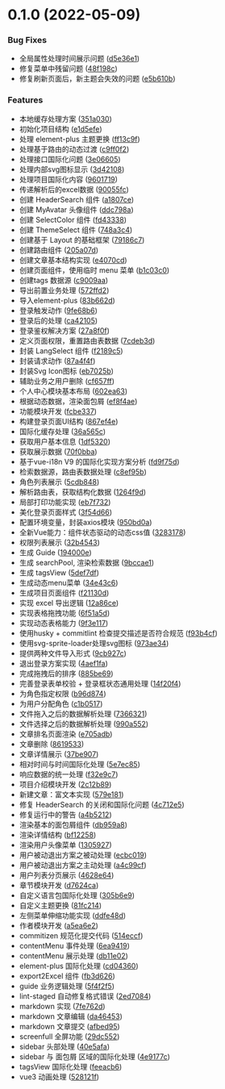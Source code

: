 # 0.1.0 (2022-05-09)


### Bug Fixes

* 全局属性处理时间展示问题 ([d5e36e1](https://github.com/yj846272692/vue3-admin/commit/d5e36e179d0570f947a805be9d57c33f3ef16c79))
* 修复菜单中残留问题 ([48f198c](https://github.com/yj846272692/vue3-admin/commit/48f198ca533ade06e271b09e9bf3b52dac3aed74))
* 修复刷新页面后，新主题会失效的问题 ([e5b610b](https://github.com/yj846272692/vue3-admin/commit/e5b610b1991d12b98e2a512b79f17ccf8172b0a5))


### Features

* 本地缓存处理方案 ([351a030](https://github.com/yj846272692/vue3-admin/commit/351a0307900c9b9805f86241d8a9bd86af7bf61b))
* 初始化项目结构 ([e1d5efe](https://github.com/yj846272692/vue3-admin/commit/e1d5efe68762d538b810bb7b68ab19e2865c0d0a))
* 处理 element-plus 主题更换 ([ff13c9f](https://github.com/yj846272692/vue3-admin/commit/ff13c9fd06dfd2e740082cd9a214b45a54341e18))
* 处理基于路由的动态过渡 ([c9ff0f2](https://github.com/yj846272692/vue3-admin/commit/c9ff0f20a2b7ff5cd113ac7d6f535dda6e1ba77a))
* 处理接口国际化问题 ([3e06605](https://github.com/yj846272692/vue3-admin/commit/3e06605274e49bf15306d24c35943dbfca60a569))
* 处理内部svg图标显示 ([3d42108](https://github.com/yj846272692/vue3-admin/commit/3d42108cb1a69cf7d40eedf3baa1de21c5b1fc7b))
* 处理项目国际化内容 ([9601719](https://github.com/yj846272692/vue3-admin/commit/9601719d3386ba3e03c70451f215c6ad20319b62))
* 传递解析后的excel数据 ([90055fc](https://github.com/yj846272692/vue3-admin/commit/90055fc1a875e4e88ca5cf324da9ec1647cf7ba3))
* 创建 HeaderSearch 组件 ([a1807ce](https://github.com/yj846272692/vue3-admin/commit/a1807cefd823ba67ff3561101cdf457158a5dccc))
* 创建 MyAvatar 头像组件 ([ddc798a](https://github.com/yj846272692/vue3-admin/commit/ddc798a38fd22eca2287c2e0664a669ac407e1f8))
* 创建 SelectColor 组件 ([fd43338](https://github.com/yj846272692/vue3-admin/commit/fd43338fbf9a7fd4bf427decfe977d45ad33eca0))
* 创建 ThemeSelect 组件 ([748a3c4](https://github.com/yj846272692/vue3-admin/commit/748a3c4bf5168283b771d8a15ec9a2080f73793b))
* 创建基于 Layout 的基础框架 ([79186c7](https://github.com/yj846272692/vue3-admin/commit/79186c7a304742321883c739b680d8c1c57dc69e))
* 创建路由组件 ([205a07d](https://github.com/yj846272692/vue3-admin/commit/205a07de274de4aac1b1bc8ad396f8442742233f))
* 创建文章基本结构实现 ([e4070cd](https://github.com/yj846272692/vue3-admin/commit/e4070cd989d1d46c73bcd55bdc0c67e9250b2de1))
* 创建页面组件，使用临时 menu 菜单 ([b1c03c0](https://github.com/yj846272692/vue3-admin/commit/b1c03c0e9fede62af1c989d10d87c4894d7a23e3))
* 创建tags 数据源 ([c9009aa](https://github.com/yj846272692/vue3-admin/commit/c9009aa5ffb3e804e7d8d83d4b5d941816cf326e))
* 导出前置业务处理 ([572ffd2](https://github.com/yj846272692/vue3-admin/commit/572ffd26e1f8cf37f113f268d9f2608e4094a13f))
* 导入element-plus ([83b662d](https://github.com/yj846272692/vue3-admin/commit/83b662d2a1cc616bba373507fb8cf32e3284a96b))
* 登录触发动作 ([9fe68b6](https://github.com/yj846272692/vue3-admin/commit/9fe68b6e189d6d8adf4a34b9604af4027aa83b2f))
* 登录后的处理 ([ca42105](https://github.com/yj846272692/vue3-admin/commit/ca42105d3e7554b5129072212323c760d2431237))
* 登录鉴权解决方案 ([27a8f0f](https://github.com/yj846272692/vue3-admin/commit/27a8f0ffa02208af2ac2ed557ab710479f11e0b4))
* 定义页面权限，重置路由表数据 ([7cdeb3d](https://github.com/yj846272692/vue3-admin/commit/7cdeb3d8102015de785c3cec15c392e3fef60763))
* 封装 LangSelect 组件 ([f2189c5](https://github.com/yj846272692/vue3-admin/commit/f2189c579aed03581f4f390ced43edecee3838f4))
* 封装请求动作 ([87a4f4f](https://github.com/yj846272692/vue3-admin/commit/87a4f4f9397e01df215c2e2069ff3b3885e6955e))
* 封装Svg Icon图标 ([eb7025b](https://github.com/yj846272692/vue3-admin/commit/eb7025b3f02d02a74fd32ab56f43781c23679a6a))
* 辅助业务之用户删除 ([cf657ff](https://github.com/yj846272692/vue3-admin/commit/cf657ffca5224c92561777a7e32260f3fc27983f))
* 个人中心模块基本布局 ([602ea63](https://github.com/yj846272692/vue3-admin/commit/602ea63f1ff86980acb5434f3e13d69ad77ef2dd))
* 根据动态数据，渲染面包屑 ([ef8f4ae](https://github.com/yj846272692/vue3-admin/commit/ef8f4ae96f9a6dc481542aa3c4bfd1c881c8fffb))
* 功能模块开发 ([fcbe337](https://github.com/yj846272692/vue3-admin/commit/fcbe337bbc06e2af9ad2e6db8b6e8ea7b40604af))
* 构建登录页面UI结构 ([867ef4e](https://github.com/yj846272692/vue3-admin/commit/867ef4e4b78627725a03d10da7c0d590da5c4d5e))
* 国际化缓存处理 ([36a565c](https://github.com/yj846272692/vue3-admin/commit/36a565c8b07d6eb1d77aaf7200c2457fbf84081a))
* 获取用户基本信息 ([1df5320](https://github.com/yj846272692/vue3-admin/commit/1df53201195586276393ead27099ceb297e9c502))
* 获取展示数据 ([70f0bba](https://github.com/yj846272692/vue3-admin/commit/70f0bbaf459bdf75c6222439d3771e810a970fd3))
* 基于vue-i18n V9 的国际化实现方案分析 ([fd9f75d](https://github.com/yj846272692/vue3-admin/commit/fd9f75d982a9a8a4df9f7002a9b4c19d42e2d6c8))
* 检索数据源，路由表数据处理 ([c8ef95b](https://github.com/yj846272692/vue3-admin/commit/c8ef95b41541c0e1f6b1d066a956d7d60af57da1))
* 角色列表展示 ([5cdb848](https://github.com/yj846272692/vue3-admin/commit/5cdb84871d2037e0d0e2a52ebf6afbbe72f4b474))
* 解析路由表，获取结构化数据 ([1264f9d](https://github.com/yj846272692/vue3-admin/commit/1264f9dc446a0ae3279176357f4c9e821af75ea4))
* 局部打印功能实现 ([eb7f732](https://github.com/yj846272692/vue3-admin/commit/eb7f732526a64728b7d30979415d78766bdba435))
* 美化登录页面样式 ([3f54d66](https://github.com/yj846272692/vue3-admin/commit/3f54d6655f4a74dc438830f2a8e1abdf1b3845ac))
* 配置环境变量，封装axios模块 ([950bd0a](https://github.com/yj846272692/vue3-admin/commit/950bd0ad295a3886b4521a818ba50c8571d155e5))
* 全新Vue能力：组件状态驱动的动态css值 ([3283178](https://github.com/yj846272692/vue3-admin/commit/3283178c70eb43d4b67f047db88d3c01b35a1079))
* 权限列表展示 ([32b4543](https://github.com/yj846272692/vue3-admin/commit/32b454300de4f768d21b9a47db1c3a52f3982c16))
* 生成 Guide ([194000e](https://github.com/yj846272692/vue3-admin/commit/194000e31b9955fd723c10f4ece82a323d34be14))
* 生成 searchPool, 渲染检索数据 ([9bccae1](https://github.com/yj846272692/vue3-admin/commit/9bccae18860c2618d34169eb1cc608db080ae111))
* 生成 tagsView ([5def7df](https://github.com/yj846272692/vue3-admin/commit/5def7dfe8107055de7749d47ce5987535f761594))
* 生成动态menu菜单 ([34e43c6](https://github.com/yj846272692/vue3-admin/commit/34e43c670f7bc337e121e9554a01f45ed0c3d3e6))
* 生成项目页面组件 ([f21130d](https://github.com/yj846272692/vue3-admin/commit/f21130da4b4ee7a68148bbfdc445a2cd01c10b8f))
* 实现 excel 导出逻辑 ([12a86ce](https://github.com/yj846272692/vue3-admin/commit/12a86ce4beec8ae2b931b5e68fabbbaf94d85c85))
* 实现表格拖拽功能 ([6f51a5d](https://github.com/yj846272692/vue3-admin/commit/6f51a5db8be780da1e599f0c26c23d9a08f49178))
* 实现动态表格能力 ([9f3e117](https://github.com/yj846272692/vue3-admin/commit/9f3e1170072e6e77a2e73a57f0356882ba5ac401))
* 使用husky + commitlint 检查提交描述是否符合规范 ([f93b4cf](https://github.com/yj846272692/vue3-admin/commit/f93b4cfca524669b746906bbeab4f34b91015d25))
* 使用svg-sprite-loader处理svg图标 ([973ae34](https://github.com/yj846272692/vue3-admin/commit/973ae34919d730e772e44c8f5835bf2181c3497f))
* 提供两种文件导入形式 ([9cb927c](https://github.com/yj846272692/vue3-admin/commit/9cb927ce6dd7b857327c002a33adcb046903c84c))
* 退出登录方案实现 ([4aef1fa](https://github.com/yj846272692/vue3-admin/commit/4aef1fa19aea9eddc0d2d6f78fb3a82d3df2bfe4))
* 完成拖拽后的排序 ([885be69](https://github.com/yj846272692/vue3-admin/commit/885be69430ae92c4776ef4267f94ad721edde2a7))
* 完善登录表单校验 +  登录框状态通用处理 ([14f20f4](https://github.com/yj846272692/vue3-admin/commit/14f20f42356bf37ba511fc4a20fefa445b652a68))
* 为角色指定权限 ([b96d874](https://github.com/yj846272692/vue3-admin/commit/b96d8741e53ee5cdfdc8299708b88caa80efe78c))
* 为用户分配角色 ([c1b0517](https://github.com/yj846272692/vue3-admin/commit/c1b0517136314c129118a6a28b0a00d1aa6665d6))
* 文件拖入之后的数据解析处理 ([7366321](https://github.com/yj846272692/vue3-admin/commit/7366321a00182aea53da2ca537910a6e17bf7ce0))
* 文件选择之后的数据解析处理 ([990a552](https://github.com/yj846272692/vue3-admin/commit/990a5525ffbd013a0fd1341e11d801d2a038eaf0))
* 文章排名页面渲染 ([e705adb](https://github.com/yj846272692/vue3-admin/commit/e705adb3c982f57df5e6428b538a585575fba8fa))
* 文章删除 ([8619533](https://github.com/yj846272692/vue3-admin/commit/8619533a8c69ebf2323a19309eaf2816d6a87d43))
* 文章详情展示 ([37be907](https://github.com/yj846272692/vue3-admin/commit/37be907292fd14d56c631f665120f5bfa8c5635a))
* 相对时间与时间国际化处理 ([5e7ec85](https://github.com/yj846272692/vue3-admin/commit/5e7ec857388edea037eb4b39577580712fb6dbfb))
* 响应数据的统一处理 ([f32e9c7](https://github.com/yj846272692/vue3-admin/commit/f32e9c7db22b50c19f0f6e1cabcba5ad4fc4c8a3))
* 项目介绍模块开发 ([2c12b89](https://github.com/yj846272692/vue3-admin/commit/2c12b89a0a94e3d32ec5d196ede0fe04832f9238))
* 新建文章：富文本实现 ([579e181](https://github.com/yj846272692/vue3-admin/commit/579e181e6cc2ff45cff17e13ff084e8a3d90c00f))
* 修复 HeaderSearch 的关闭和国际化问题 ([4c712e5](https://github.com/yj846272692/vue3-admin/commit/4c712e57b79d8ee69e40ada573714c07a6ff0193))
* 修复运行中的警告 ([a4b5212](https://github.com/yj846272692/vue3-admin/commit/a4b521223c401888587e6db85b53be869474efbc))
* 渲染基本的面包屑组件 ([db959a8](https://github.com/yj846272692/vue3-admin/commit/db959a858b6af2d034a48aad572ced3a97698b45))
* 渲染详情结构 ([bf12258](https://github.com/yj846272692/vue3-admin/commit/bf122587b9d1953bfe9c3e10a355dd19bf80b0e9))
* 渲染用户头像菜单 ([1305927](https://github.com/yj846272692/vue3-admin/commit/1305927f471685522b37fac1e420b2fb55573566))
* 用户被动退出方案之被动处理 ([ecbc019](https://github.com/yj846272692/vue3-admin/commit/ecbc019d99470182f6e1adddf582bf95e21533f7))
* 用户被动退出方案之主动处理 ([a4c99cf](https://github.com/yj846272692/vue3-admin/commit/a4c99cff2263025f2e1581e4818dec95b942bb0b))
* 用户列表分页展示 ([4628e64](https://github.com/yj846272692/vue3-admin/commit/4628e64349f220d71bf1b208b69c059fc3c6d219))
* 章节模块开发 ([d7624ca](https://github.com/yj846272692/vue3-admin/commit/d7624cab99f118608e920f2419d16ff114e47b20))
* 自定义语言包国际化处理 ([305b6e9](https://github.com/yj846272692/vue3-admin/commit/305b6e9fc18efb8c917a27ceefbff51761bcc077))
* 自定义主题更换 ([81fc214](https://github.com/yj846272692/vue3-admin/commit/81fc2146164c62142e72fb83131326a0a12d80f1))
* 左侧菜单伸缩功能实现 ([ddfe48d](https://github.com/yj846272692/vue3-admin/commit/ddfe48d8a197a87aaab9fc6ca9a3472e7385e9c0))
* 作者模块开发 ([a5ea6e2](https://github.com/yj846272692/vue3-admin/commit/a5ea6e2ac04e3910310c5ef0c3afaef254475450))
* commitizen 规范化提交代码 ([514eccf](https://github.com/yj846272692/vue3-admin/commit/514eccfabccb1dd3af777de37c94ea5a7e028f16))
* contentMenu 事件处理 ([6ea9419](https://github.com/yj846272692/vue3-admin/commit/6ea9419c921147ba3cbc6f51d71e39fd93157c4f))
* contentMenu 展示处理 ([db11e02](https://github.com/yj846272692/vue3-admin/commit/db11e024b884afe94a21ec41b4ae63d640197338))
* element-plus 国际化处理 ([cd04360](https://github.com/yj846272692/vue3-admin/commit/cd04360fca9dccf1737e2af440bae661683736f0))
* export2Excel 组件 ([fb3d626](https://github.com/yj846272692/vue3-admin/commit/fb3d626fbd17f9e43d3fadfee81102617d9680ba))
* guide 业务逻辑处理 ([5f4f2f5](https://github.com/yj846272692/vue3-admin/commit/5f4f2f51b2d848c819202ca9ebef13471a20b2a0))
* lint-staged 自动修复格式错误 ([2ed7084](https://github.com/yj846272692/vue3-admin/commit/2ed70841d63b38613161868f20f4f54a737acadc))
* markdown 实现 ([7fe762d](https://github.com/yj846272692/vue3-admin/commit/7fe762d4e7ecf799eb29a0951d1e0ca818caf068))
* markdown 文章编辑 ([da46453](https://github.com/yj846272692/vue3-admin/commit/da46453aa3c7c38ae5ff9940748ac443db116ef4))
* markdown 文章提交 ([afbed95](https://github.com/yj846272692/vue3-admin/commit/afbed953135df1f1ad02749cdba9c5c6f8e523c7))
* screenfull 全屏功能 ([29dc552](https://github.com/yj846272692/vue3-admin/commit/29dc552b39e259d644fa5d5e9d0b09331733718f))
* sidebar 头部处理 ([40e5afa](https://github.com/yj846272692/vue3-admin/commit/40e5afad62721b865bc2f3b2f9fccbd93aa6596f))
* sidebar 与 面包屑 区域的国际化处理 ([4e9177c](https://github.com/yj846272692/vue3-admin/commit/4e9177c2c7cc53a079799ff8b60b5fefd7ebb7f7))
* tagsView 国际化处理 ([feeacb6](https://github.com/yj846272692/vue3-admin/commit/feeacb6c8b6a27a4a415c2c15d28d4a12cb5523f))
* vue3 动画处理 ([528121f](https://github.com/yj846272692/vue3-admin/commit/528121f3f0a57af24c550b6700358694cdf5b629))



